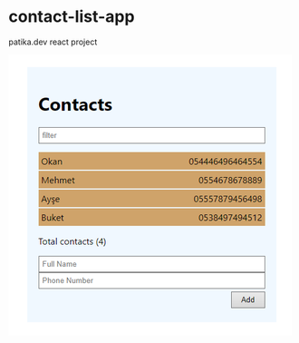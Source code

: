 # contact-list-app
 patika.dev react project

![ss](https://raw.githubusercontent.com/relre/contact-list-app/master/ss.PNG)
